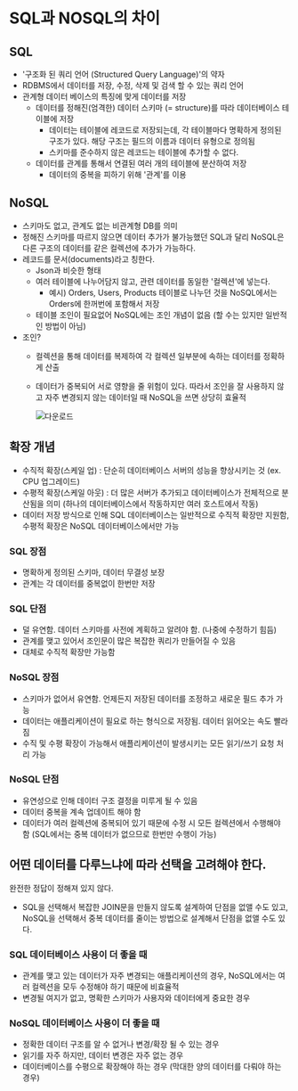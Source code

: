 # ****SQL과 NOSQL의 차이****

## SQL

- '구조화 된 쿼리 언어 (Structured Query Language)'의 약자
- RDBMS에서 데이터를 저장, 수정, 삭제 및 검색 할 수 있는 쿼리 언어
- 관계형 데이터 베이스의 특징에 맞게 데이터를 저장
    - 데이터를 정해진(엄격한) 데이터 스키마 (= structure)를 따라 데이터베이스 테이블에 저장
        - 데이터는 테이블에 레코드로 저장되는데, 각 테이블마다 명확하게 정의된 구조가 있다. 해당 구조는 필드의 이름과 데이터 유형으로 정의됨
        - 스키마를 준수하지 않은 레코드는 테이블에 추가할 수 없다.
    - 데이터를 관계를 통해서 연결된 여러 개의 테이블에 분산하여 저장
        - 데이터의 중복을 피하기 위해 '관계'를 이용

## NoSQL

- 스키마도 없고, 관계도 없는 비관계형 DB를 의미
- 정해진 스키마를 따르지 않으면 데이터 추가가 불가능했던 SQL과 달리 NoSQL은 다른 구조의 데이터를 같은 컬렉션에 추가가 가능하다.
- 레코드를 문서(documents)라고 칭한다.
    - Json과 비슷한 형태
    - 여러 테이블에 나누어담지 않고, 관련 데이터를 동일한 '컬렉션'에 넣는다.
        - 예시) Orders, Users, Products 테이블로 나누던 것을 NoSQL에서는 Orders에 한꺼번에 포함해서 저장
    - 테이블 조인이 필요없어 NoSQL에는 조인 개념이 없음 (할 수는 있지만 일반적인 방법이 아님)
- 조인?
    - 컬렉션을 통해 데이터를 복제하여 각 컬렉션 일부분에 속하는 데이터를 정확하게 산출
    - 데이터가 중복되어 서로 영향을 줄 위험이 있다. 따라서 조인을 잘 사용하지 않고 자주 변경되지 않는 데이터일 때 NoSQL을 쓰면 상당히 효율적
        
        ![다운로드](https://user-images.githubusercontent.com/80567996/194696256-d5e8aeaa-cf85-4169-afed-2c88dc9327f8.jpg)
        

## 확장 개념

- 수직적 확장(스케일 업) : 단순히 데이터베이스 서버의 성능을 향상시키는 것 (ex. CPU 업그레이드)
- 수평적 확장(스케일 아웃) : 더 많은 서버가 추가되고 데이터베이스가 전체적으로 분산됨을 의미 (하나의 데이터베이스에서 작동하지만 여러 호스트에서 작동)
- 데이터 저장 방식으로 인해 SQL 데이터베이스는 일반적으로 수직적 확장만 지원함, 수평적 확장은 NoSQL 데이터베이스에서만 가능

### **SQL 장점**

- 명확하게 정의된 스키마, 데이터 무결성 보장
- 관계는 각 데이터를 중복없이 한번만 저장

### **SQL 단점**

- 덜 유연함. 데이터 스키마를 사전에 계획하고 알려야 함. (나중에 수정하기 힘듬)
- 관계를 맺고 있어서 조인문이 많은 복잡한 쿼리가 만들어질 수 있음
- 대체로 수직적 확장만 가능함

### **NoSQL 장점**

- 스키마가 없어서 유연함. 언제든지 저장된 데이터를 조정하고 새로운 필드 추가 가능
- 데이터는 애플리케이션이 필요로 하는 형식으로 저장됨. 데이터 읽어오는 속도 빨라짐
- 수직 및 수평 확장이 가능해서 애플리케이션이 발생시키는 모든 읽기/쓰기 요청 처리 가능

### **NoSQL 단점**

- 유연성으로 인해 데이터 구조 결정을 미루게 될 수 있음
- 데이터 중복을 계속 업데이트 해야 함
- 데이터가 여러 컬렉션에 중복되어 있기 때문에 수정 시 모든 컬렉션에서 수행해야 함 (SQL에서는 중복 데이터가 없으므로 한번만 수행이 가능)

## 어떤 데이터를 다루느냐에 따라 선택을 고려해야 한다.

완전한 정답이 정해져 있지 않다. 

- SQL을 선택해서 복잡한 JOIN문을 만들지 않도록 설계하여 단점을 없앨 수도 있고, NoSQL을 선택해서 중복 데이터를 줄이는 방법으로 설계해서 단점을 없앨 수도 있다.

### **SQL 데이터베이스 사용이 더 좋을 때**

- 관계를 맺고 있는 데이터가 자주 변경되는 애플리케이션의 경우, NoSQL에서는 여러 컬렉션을 모두 수정해야 하기 때문에 비효율적
- 변경될 여지가 없고, 명확한 스키마가 사용자와 데이터에게 중요한 경우

### **NoSQL 데이터베이스 사용이 더 좋을 때**

- 정확한 데이터 구조를 알 수 없거나 변경/확장 될 수 있는 경우
- 읽기를 자주 하지만, 데이터 변경은 자주 없는 경우
- 데이터베이스를 수평으로 확장해야 하는 경우 (막대한 양의 데이터를 다뤄야 하는 경우)
